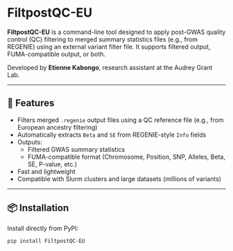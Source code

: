 # FiltpostQC-EU

**FiltpostQC-EU** is a command-line tool designed to apply post-GWAS quality control (QC) filtering to merged summary statistics files (e.g., from REGENIE) using an external variant filter file. It supports filtered output, FUMA-compatible output, or both.

Developed by **Etienne Kabongo**, research assistant at the Audrey Grant Lab.

---

## 🚀 Features

- Filters merged `.regenie` output files using a QC reference file (e.g., from European ancestry filtering)
- Automatically extracts `Beta` and `SE` from REGENIE-style `Info` fields
- Outputs:
  - Filtered GWAS summary statistics
  - FUMA-compatible format (Chromosome, Position, SNP, Alleles, Beta, SE, P-value, etc.)
- Fast and lightweight
- Compatible with Slurm clusters and large datasets (millions of variants)

---

## 📦 Installation

Install directly from PyPI:

```bash
pip install FiltpostQC-EU
```
